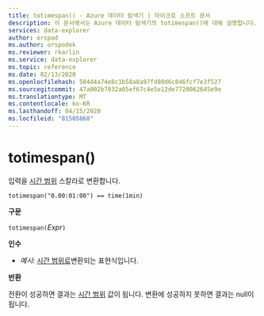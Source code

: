```yaml
---
title: totimespan() - Azure 데이터 탐색기 | 마이크로 소프트 문서
description: 이 문서에서는 Azure 데이터 탐색기의 totimespan()에 대해 설명합니다.
services: data-explorer
author: orspod
ms.author: orspodek
ms.reviewer: rkarlin
ms.service: data-explorer
ms.topic: reference
ms.date: 02/13/2020
ms.openlocfilehash: 504d4a74e8c1b58a8a97fd80d6c846fcf7e3f527
ms.sourcegitcommit: 47a002b7032a05ef67c4e5e12de7720062645e9e
ms.translationtype: MT
ms.contentlocale: ko-KR
ms.lasthandoff: 04/15/2020
ms.locfileid: "81505868"
---
```

# <a name="totimespan"></a>totimespan()

입력을 [시간 범위](./scalar-data-types/timespan.md) 스칼라로 변환합니다.

```kusto
totimespan("0.00:01:00") == time(1min)
```

**구문**

`totimespan(`*Expr*`)`

**인수**

* *예시*: [시간 범위로](./scalar-data-types/timespan.md)변환되는 표현식입니다. 

**반환**

전환이 성공하면 결과는 [시간 범위](./scalar-data-types/timespan.md) 값이 됩니다.
변환에 성공하지 못하면 결과는 null이 됩니다.
 